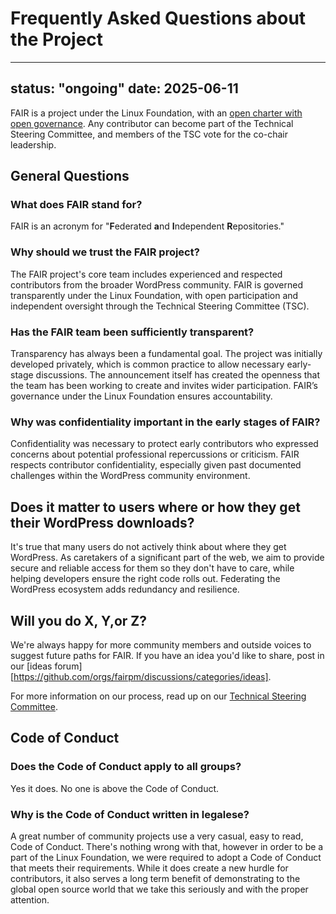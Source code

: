 # Frequently Asked Questions about the Project

---
status: "ongoing"
date: 2025-06-11
---

FAIR is a project under the Linux Foundation, with an [open charter with open governance](https://lfx-cdn-prod.s3.us-east-1.amazonaws.com/project-artifacts/fair-package-manager/fair-package-manager_Charter.pdf?v=1749049715416). Any contributor can become part of the Technical Steering Committee, and members of the TSC vote for the co-chair leadership.

## General Questions

### What does FAIR stand for?

FAIR is an acronym for "**F**ederated **a**nd **I**ndependent **R**epositories."

### Why should we trust the FAIR project?

The FAIR project's core team includes experienced and respected contributors from the broader WordPress community. FAIR is governed transparently under the Linux Foundation, with open participation and independent oversight through the Technical Steering Committee (TSC).

### Has the FAIR team been sufficiently transparent?

Transparency has always been a fundamental goal. The project was initially developed privately, which is common practice to allow necessary early-stage discussions. The announcement itself has created the openness that the team has been working to create  and invites wider participation. FAIR’s governance under the Linux Foundation ensures accountability.

### Why was confidentiality important in the early stages of FAIR?

Confidentiality was necessary to protect early contributors who expressed concerns about potential professional repercussions or criticism. FAIR respects contributor confidentiality, especially given past documented challenges within the WordPress community environment.

## Does it matter to users where or how they get their WordPress downloads?

It's true that many users do not actively think about where they get WordPress. As caretakers of a significant part of the web, we aim to provide secure and reliable access for them so they don't have to care, while helping developers ensure the right code rolls out. Federating the WordPress ecosystem adds redundancy and resilience.

## Will you do X, Y,or Z?

We're always happy for more community members and outside voices to suggest future paths for FAIR. If you have an idea you'd like to share, post in our [ideas forum][https://github.com/orgs/fairpm/discussions/categories/ideas].

For more information on our process, read up on our [Technical Steering Committee](https://github.com/fairpm/tsc).

## Code of Conduct

### Does the Code of Conduct apply to all groups?

Yes it does. No one is above the Code of Conduct.

### Why is the Code of Conduct written in legalese?

A great number of community projects use a very casual, easy to read, Code of Conduct. There's nothing wrong with that, however in order to be a part of the Linux Foundation, we were required to adopt a Code of Conduct that meets their requirements. While it does create a new hurdle for contributors, it also serves a long term benefit of demonstrating to the global open source world that we take this seriously and with the proper attention.
